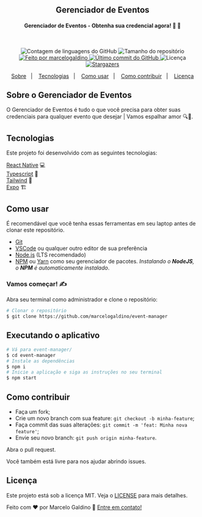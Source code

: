 <h2 align="center">
  Gerenciador de Eventos
</h2>

<h4 align="center"> 
	Gerenciador de Eventos -  Obtenha sua credencial agora! 🪪 💜
</h4>

<br/>

<p align="center">
  <img alt="Contagem de linguagens do GitHub" src="https://img.shields.io/github/languages/count/marcelogaldino/cepMais?color=%2304D361">

  <img alt="Tamanho do repositório" src="https://img.shields.io/github/repo-size/marcelogaldino/cepMais">
	
  <a href="https://www.linkedin.com/in/marcelogaldino/">
    <img alt="Feito por marcelogaldino" src="https://img.shields.io/badge/feita%20por-marcelogaldino-%2304D361">
  </a>

  <a href="https://github.com/marcelogaldino/cepMais/commits/master">
    <img alt="Último commit do GitHub" src="https://img.shields.io/github/last-commit/marcelogaldino/cepMais">
  </a>

  <img alt="Licença" src="https://img.shields.io/badge/license-MIT-brightgreen">
   <a href="https://github.com/marcelogaldino/cepMais/stargazers">
    <img alt="Stargazers" src="https://img.shields.io/github/stars/marcelogaldino/cepMais?style=social">
  </a>
</p>

<p align="center">
  <a href="#sobre-o-gerenciador-de-eventos">Sobre</a>&nbsp;&nbsp;&nbsp;|&nbsp;&nbsp;&nbsp;
  <a href="#tecnologias">Tecnologias</a>&nbsp;&nbsp;&nbsp;|&nbsp;&nbsp;&nbsp;
  <a href="#como-usar">Como usar</a>&nbsp;&nbsp;&nbsp;|&nbsp;&nbsp;&nbsp;
  <a href="#como-contribuir">Como contribuir</a>&nbsp;&nbsp;&nbsp;|&nbsp;&nbsp;&nbsp;
  <a href="#licença">Licença</a>
</p>

## Sobre o Gerenciador de Eventos

O Gerenciador de Eventos é tudo o que você precisa para obter suas credenciais para qualquer evento que desejar | Vamos espalhar amor 🔍💜.

## Tecnologias

Este projeto foi desenvolvido com as seguintes tecnologias:

[React Native][reactnative] 💻 </br>
[Typescript][typescript] 📘 </br>
[Tailwind][tailwind] 💅 </br>
[Expo][expo] 🏗️ </br>

## Como usar

É recomendável que você tenha essas ferramentas em seu laptop antes de clonar este repositório.

- [Git](https://git-scm.com)
- [VSCode](https://code.visualstudio.com/) ou qualquer outro editor de sua preferência
- [Node.js](https://nodejs.org/) (LTS recomendado)
- [NPM](https://www.npmjs.com/) ou [Yarn](https://yarnpkg.com/) como seu gerenciador de pacotes. _Instalando o **NodeJS**, o **NPM** é automaticamente instalado_.

### Vamos começar! ✍

Abra seu terminal como administrador e clone o repositório:

```bash
# Clonar o repositório
$ git clone https://github.com/marcelogaldino/event-manager
```

## Executando o aplicativo

```bash
# Vá para event-manager/
$ cd event-manager
# Instale as dependências
$ npm i
# Inicie a aplicação e siga as instruções no seu terminal
$ npm start
```

## Como contribuir

- Faça um fork;
- Crie um novo branch com sua feature: `git checkout -b minha-feature`;
- Faça commit das suas alterações: `git commit -m 'feat: Minha nova feature'`;
- Envie seu novo branch: `git push origin minha-feature`.

Abra o pull request.

Você também está livre para nos ajudar abrindo issues.

## Licença

Este projeto está sob a licença MIT. Veja o [LICENSE](https://github.com/marcelogaldino/event-manager/blob/main/LICENSE) para mais detalhes.

Feito com ♥ por Marcelo Galdino :wave: [Entre em contato!](https://www.linkedin.com/in/marcelogaldino/)

[typescript]: https://www.typescriptlang.org/
[react]: https://reactjs.org/
[tailwind]: https://tailwindcss.com/
[reactnative]: https://reactnative.dev/
[expo]: https://expo.dev/
